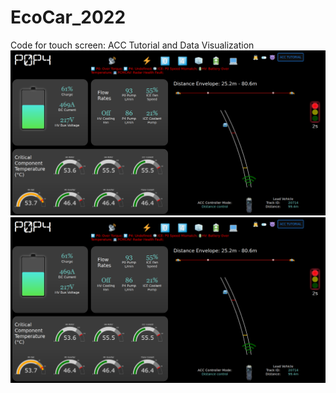 # EcoCar_2022
Code for touch screen: ACC Tutorial and Data Visualization
<img src="photos/Dark Mode.png" alt="Dark Mode" width="1000">
<img src="photos/Dark Mode.png" alt="Light Mode" width="1000">
